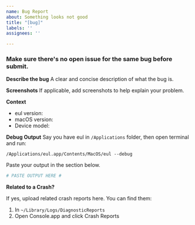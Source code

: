 ```yaml
---
name: Bug Report
about: Something looks not good
title: "[bug]"
labels: ''
assignees: ''

---
```


<h3>Make sure there's no open issue for the same bug before submit.</h3>

**Describe the bug**
A clear and concise description of what the bug is.

**Screenshots**
If applicable, add screenshots to help explain your problem.

**Context**
 - eul version:
 - macOS version:
 - Device model: 

**Debug Output**
Say you have eul in `/Applications` folder, then open terminal and run:

```
/Applications/eul.app/Contents/MacOS/eul --debug
```

Paste your output in the section below.

``` bash
# PASTE OUTPUT HERE #
```

**Related to a Crash?**

If yes, upload related crash reports here. You can find them:

1. In `~/Library/Logs/DiagnosticReports`
2. Open Console.app and click Crash Reports
